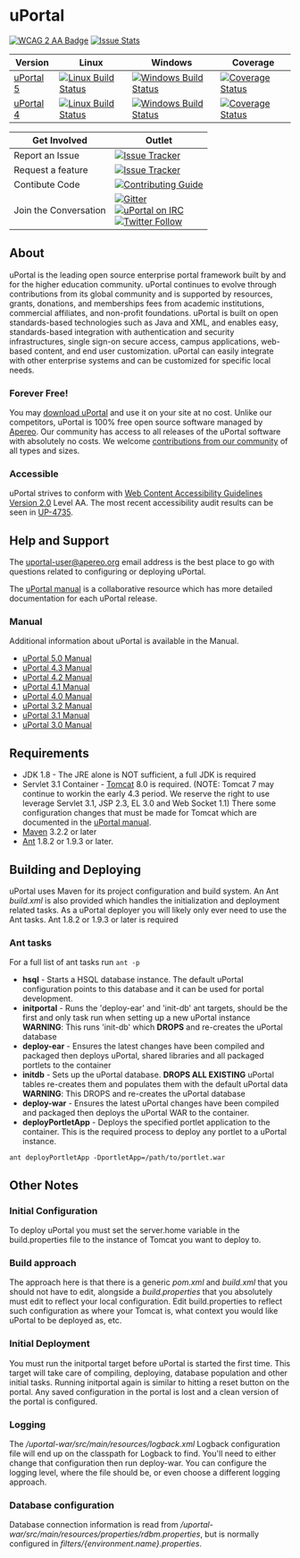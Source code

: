 # uPortal

[![WCAG 2 AA Badge](https://www.w3.org/WAI/wcag2AA-blue-v.svg)](#accessible)
[![Issue Stats](http://issuestats.com/github/Jasig/uPortal/badge/pr)](http://issuestats.com/github/Jasig/uPortal)

| Version | Linux | Windows | Coverage |
| - | - | - | - |
| [uPortal 5](https://github.com/Jasig/uPortal/tree/master) | [![Linux Build Status](https://travis-ci.org/Jasig/uPortal.svg?branch=master)](https://travis-ci.org/Jasig/uPortal) | [![Windows Build Status](https://ci.appveyor.com/api/projects/status/8t95sjt090mf62dh/branch/master?svg=true)](https://ci.appveyor.com/project/drewwills/uportal/branch/master) | [![Coverage Status](https://coveralls.io/repos/github/Jasig/uPortal/badge.svg?branch=master)](https://coveralls.io/github/Jasig/uPortal?branch=master) |
| [uPortal 4](https://github.com/Jasig/uPortal/tree/rel-4-3-patches) | [![Linux Build Status](https://travis-ci.org/Jasig/uPortal.svg?branch=rel-4-3-patches)](https://travis-ci.org/Jasig/uPortal) | [![Windows Build Status](https://ci.appveyor.com/api/projects/status/8t95sjt090mf62dh/branch/rel-4-3-patches?svg=true)](https://ci.appveyor.com/project/drewwills/uportal/branch/rel-4-3-patches) | [![Coverage Status](https://coveralls.io/repos/github/Jasig/uPortal/badge.svg?branch=rel-4-3-patches)](https://coveralls.io/github/Jasig/uPortal?branch=rel-4-3-patches) |

| Get Involved | Outlet |
| - | - |
| Report an Issue | [![Issue Tracker](https://img.shields.io/badge/issue_tacker-Jira-green.svg?style=flat)](https://issues.jasig.org/browse/UP) |
| Request a feature | [![Issue Tracker](https://img.shields.io/badge/issue_tacker-Jira-green.svg?style=flat)](https://issues.jasig.org/browse/UP) |
| Contibute Code | [![Contributing Guide](https://img.shields.io/badge/contributing-guide-green.svg?style=flat)](CONTRIBUTING.md)
| Join the Conversation | [![Gitter](https://badges.gitter.im/Jasig/uPortal.svg)](https://gitter.im/Jasig/uPortal?utm_source=badge&utm_medium=badge&utm_campaign=pr-badge) <br> [![uPortal on IRC](https://img.shields.io/badge/IRC-%23jasig--uportal-1e72ff.svg?style=flat)](https://www.irccloud.com/invite?channel=%23jasig-uportal&amp;hostname=irc.freenode.net&amp;port=6697&amp;ssl=1) <br> [![Twitter Follow](https://img.shields.io/twitter/follow/uPortal.svg?style=social&label=Follow)](https://twitter.com/uPortal) |

## About

uPortal is the leading open source enterprise portal framework built by and for
the higher education community. uPortal continues to evolve through contributions
from its global community and is supported by resources, grants, donations, and
memberships fees from academic institutions, commercial affiliates, and non-profit
foundations. uPortal is built on open standards-based technologies such as Java
and XML, and enables easy, standards-based integration with authentication and
security infrastructures, single sign-on secure access, campus applications,
web-based content, and end user customization. uPortal can easily integrate with
other enterprise systems and can be customized for specific local needs.

### Forever Free!

You may [download uPortal](https://github.com/Jasig/uPortal/releases) and use it
on your site at no cost. Unlike our competitors, uPortal is 100% free open source
software managed by [Apereo](https://www.apereo.org/content/about). Our community
has access to all releases of the uPortal software with absolutely no costs. We
welcome [contributions from our community](https://github.com/Jasig/uPortal/graphs/contributors)
of all types and sizes.

### Accessible

uPortal strives to conform with [Web Content Accessibility Guidelines Version 2.0](https://www.w3.org/TR/WCAG20/) Level AA.
The most recent accessibility audit results can be seen in [UP-4735](https://issues.jasig.org/browse/UP-4735).

## Help and Support

The [uportal-user@apereo.org](https://wiki.jasig.org/display/JSG/uportal-user)
email address is the best place to go with questions related to configuring or
deploying uPortal.

The [uPortal manual](#manual) is a collaborative resource which has more detailed documentation for
each uPortal release.

### Manual

Additional information about uPortal is available in the Manual.

*   [uPortal 5.0 Manual](https://jasig.github.io/uPortal)
*   [uPortal 4.3 Manual](https://wiki.jasig.org/display/UPM43/Home)
*   [uPortal 4.2 Manual](https://wiki.jasig.org/display/UPM42/Home)
*   [uPortal 4.1 Manual](https://wiki.jasig.org/display/UPM41/Home)
*   [uPortal 4.0 Manual](https://wiki.jasig.org/display/UPM40/Home)
*   [uPortal 3.2 Manual](https://wiki.jasig.org/display/UPM32/Home)
*   [uPortal 3.1 Manual](https://wiki.jasig.org/display/UPM31/Home)
*   [uPortal 3.0 Manual](https://wiki.jasig.org/display/UPM30/Home)

## Requirements

*   JDK 1.8 - The JRE alone is NOT sufficient, a full JDK is required
*   Servlet 3.1 Container - [Tomcat](https://tomcat.apache.org/) 8.0 is required.  (NOTE:  Tomcat 7 may continue to workin the early 4.3 period.  We reserve the right to use leverage Servlet 3.1, JSP 2.3, EL 3.0 and Web Socket 1.1)  There some configuration changes that must be made for Tomcat which are documented in the [uPortal manual](https://wiki.jasig.org/display/UPM42/Installing+Tomcat).
*   [Maven](https://maven.apache.org/) 3.2.2 or later
*   [Ant](https://ant.apache.org/) 1.8.2 or 1.9.3 or later.

## Building and Deploying

uPortal uses Maven for its project configuration and build system. An Ant
*build.xml* is also provided which handles the initialization and deployment
related tasks. As a uPortal deployer you will likely only ever need to use the
Ant tasks. Ant 1.8.2 or 1.9.3 or later is required

### Ant tasks

For a full list of ant tasks run `ant -p`

*   **hsql** - Starts a HSQL database instance. The default uPortal configuration points
to this database and it can be used for portal development.
*   **initportal** - Runs the 'deploy-ear' and 'init-db' ant targets, should be the first
and only task run when setting up a new uPortal instance **WARNING**: This runs 'init-db'
which **DROPS** and re-creates the uPortal database
*   **deploy-ear** - Ensures the latest changes have been compiled and packaged then
deploys uPortal, shared libraries and all packaged portlets to the container
*   **initdb** - Sets up the uPortal database. **DROPS ALL EXISTING** uPortal tables
re-creates them and populates them with the default uPortal data **WARNING**: This DROPS
and re-creates the uPortal database
*   **deploy-war** - Ensures the latest uPortal changes have been compiled and packaged
then deploys the uPortal WAR to the container.
*   **deployPortletApp** - Deploys the specified portlet application to the container.
This is the required process to deploy any portlet to a uPortal instance.

``` shell
ant deployPortletApp -DportletApp=/path/to/portlet.war
```

## Other Notes

### Initial Configuration

To deploy uPortal you must set the server.home variable in the
build.properties file to the instance of Tomcat you want to deploy to.


### Build approach

The approach here is that there is a generic *pom.xml* and *build.xml* that you
should not have to edit, alongside a *build.properties* that you absolutely must
edit to reflect your local configuration. Edit build.properties to reflect such
configuration as where your Tomcat is, what context you would like uPortal to
be deployed as, etc.


### Initial Deployment

You must run the initportal target before uPortal is started the first time.
This target will take care of compiling, deploying, database population and
other initial tasks. Running initportal again is similar to hitting a reset
button on the portal. Any saved configuration in the portal is lost and a clean
version of the portal is configured.

### Logging

The */uportal-war/src/main/resources/logback.xml* Logback configuration
file will end up on the classpath for Logback to find. You'll
need to either change that configuration then run deploy-war. You can configure
the logging level, where the file should be, or even choose a different logging
approach.

### Database configuration

Database connection information is read from */uportal-war/src/main/resources/properties/rdbm.properties*,
but is normally configured in *filters/{environment.name}.properties*.
